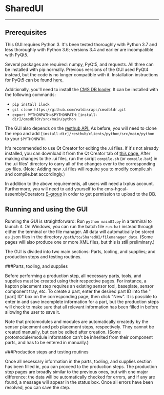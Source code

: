 # SharedUI

------

## Prerequisites

This GUI requires Python 3.  It's been tested thoroughly with Python 3.7 and less thoroughly with Python 3.6; versions 3.4 and earlier are incompatible with PyQt5.

Several packages are required:  numpy, PyQt5, and requests.  All three can be installed with pip normally.  Previous versions of the GUI used PyQt4 instead, but the code is no longer compatible with it.  Installation instructions for PyQt5 can be found [here.](https://doc.bccnsoft.com/docs/PyQt5/installation.html)

Additionally, you'll need to install the [CMS DB loader](https://github.com/valdasraps/cmsdbldr).  It can be installed with the following commands:

- `pip install ilock`
- `git clone https://github.com/valdasraps/cmsdbldr.git`
- `export PYTHONPATH=$PYTHONPATH:[install-dir]/cmsdbldr/src/main/python`

The GUI also depends on the [resthub API.](https://github.com/valdasraps/resthub)  As before, you will need to clone the repo and add `[install-dir]/resthub/clients/python/src/main/python` to your `$PYTHONPATH`.

It's recommended to use Qt Creator for editing the .ui files.  If it's not already installed, you can download it from the Qt Creator tab of [this page.](https://www.qt.io/offline-installers)  After making changes to the .ui files, run the script `compile.sh` (or `compile.bat`) in the .ui files' directory to carry all of the changes over to the corresponding .py files.  (Note:  Adding new .ui files will require you to modify compile.sh and compile.bat accordingly.)

In addition to the above requirements, all users will need a lxplus account.  Furthermore, you will need to add yourself to the cms-hgcal-assemblyOperators [E-group](https://e-groups.cern.ch/e-groups/EgroupsSearchForm.do) in order to get permission to upload to the DB.

## Running and using the GUI

Running the GUI is straightforward:  Run `python mainUI.py` in a terminal to launch it.  On Windows, you can run the batch file `run.bat` instead through either the terminal or the file manager.  All data will automatically be stored as .json files in the directory `/path/to/SharedUI/filemanager_data`.  (Some pages will also produce one or more XML files, but this is still preliminary.)

The GUI is divided into two main sections:  Parts, tooling, and supplies; and production steps and testing routines.

###Parts, tooling, and supplies

Before performing a production step, all necessary parts, tools, and supplies must be created using their respective pages.  For instance, a kapton placement step requires an existing sensor tool, baseplate, sensor component tray, etc.  To create a part, enter the desired part ID into the "[part] ID" box on the corresponding page, then click "New".  It is possible to enter in and save incomplete information for a part, but the production steps will check to make sure that all relevant information has been filled in before allowing the user to save it.

Note that protomodules and modules are automatically createdy by the sensor placement and pcb placement steps, respectively.  They cannot be created manually, but can be edited after creation.  (Some protomodule/module information can't be inherited from their component parts, and has to be entered in manually.)

###Production steps and testing routines

Once all necessary information in the parts, tooling, and supplies section has been filled in, you can proceed to the production steps.  The production step pages are broadly similar to the previous ones, but with one major difference:  the data will be automatically checked for errors, and if any are found, a message will appear in the status box.  Once all errors have been resolved, you can save the step.


